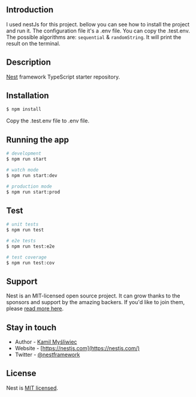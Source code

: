 ## Introduction
I used nestJs for this project. bellow you can see how to install the project and run it. The configuration file it's a .env file. You can copy the .test.env. The possible algorithms are: `sequential` & `randomString`. It will print the result on the terminal.

## Description

[Nest](https://github.com/nestjs/nest) framework TypeScript starter repository.

## Installation

```bash
$ npm install
```

Copy the .test.env file to .env file.

## Running the app

```bash
# development
$ npm run start

# watch mode
$ npm run start:dev

# production mode
$ npm run start:prod
```

## Test

```bash
# unit tests
$ npm run test

# e2e tests
$ npm run test:e2e

# test coverage
$ npm run test:cov
```

## Support

Nest is an MIT-licensed open source project. It can grow thanks to the sponsors and support by the amazing backers. If you'd like to join them, please [read more here](https://docs.nestjs.com/support).

## Stay in touch

- Author - [Kamil Myśliwiec](https://kamilmysliwiec.com)
- Website - [https://nestjs.com](https://nestjs.com/)
- Twitter - [@nestframework](https://twitter.com/nestframework)

## License

Nest is [MIT licensed](LICENSE).
